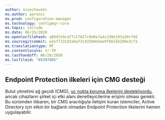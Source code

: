 ```yaml
---
author: aczechowski
ms.author: aaroncz
ms.prod: configuration-manager
ms.technology: configmgr-core
ms.topic: include
ms.date: 06/25/2020
ms.openlocfilehash: a864fe9caf7c17627c9e0a7a4c330e193a20cf9d
ms.sourcegitcommit: e2ef7231d3abaf3c925b0e5ee9f66156260e3c71
ms.translationtype: MT
ms.contentlocale: tr-TR
ms.lasthandoff: 06/26/2020
ms.locfileid: "85397805"
---
```

## <a name="cmg-support-for-endpoint-protection-policies"></a><a name="bkmk_epcmg"></a>Endpoint Protection ilkeleri için CMG desteği

<!--4773948-->

Bulut yönetimi ağ geçidi (CMG), [uç nokta koruma ilkelerini destekliyordu](../../../../clients/manage/cmg/plan-cloud-management-gateway.md#bkmk_note1), ancak cihazların şirket içi etki alanı denetleyicilerine erişimi olması gerekir.<!-- 4350561 --> Bu sürümden itibaren, bir CMG aracılığıyla iletişim kuran istemciler, Active Directory için etkin bir bağlantı olmadan Endpoint Protection ilkelerini hemen uygulayabilir.
